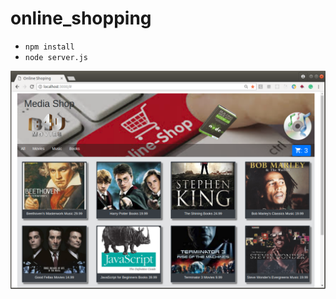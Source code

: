 # online_shopping

- `npm install`
- `node server.js`

![alt text](https://github.com/NemerSahli/online_shopping/blob/master/public/images/online-shopping.png)
